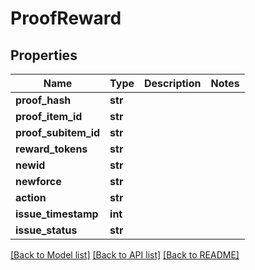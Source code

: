 # ProofReward

## Properties
Name | Type | Description | Notes
------------ | ------------- | ------------- | -------------
**proof_hash** | **str** |  | 
**proof_item_id** | **str** |  | 
**proof_subitem_id** | **str** |  | 
**reward_tokens** | **str** |  | 
**newid** | **str** |  | 
**newforce** | **str** |  | 
**action** | **str** |  | 
**issue_timestamp** | **int** |  | 
**issue_status** | **str** |  | 

[[Back to Model list]](../README.md#documentation-for-models) [[Back to API list]](../README.md#documentation-for-api-endpoints) [[Back to README]](../README.md)

